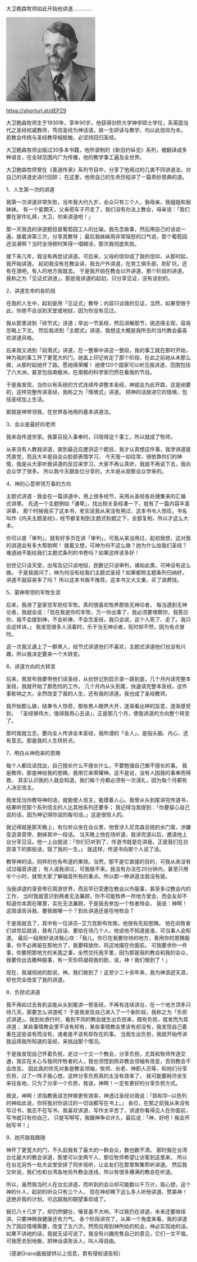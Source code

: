  大卫鲍森牧师如此开始他讲道.............

 ![大卫鲍森牧师如此开始他讲道](https://github.com/ywangnccu/ywang/blob/main/images/DAVIDPAWSON.jpeg)

 https://shorturl.at/dEPZ9

大卫鲍森牧师生于1930年，享年90岁。他获得剑桥大学神学硕士学位，系英国当代之圣经权威教师，笃信圣经为神话语，故一生研读与教学，均以此信仰为本。
若教会传统与圣经教导相抵触，必坚持回归圣经。

大卫鲍森牧师出版过30多本书籍，他所录制的《新旧约纵览》系列，被翻译成多种语言，在全球范围内广为传播，他的教学事工遍及全世界。

大卫鲍森牧师曾在《善道传承》系列节目中，分享了他用过的几类不同讲道法，对自己的讲道史进行回顾；
在这里，他用自己的生命历程讲了一篇奇妙恩典的道。

1、人生第一次的讲道  

我第一次讲道非常失败，当年我大约九岁，会众只有三个人，我母亲、我姐姐和我妹妹。
有一个星期天，父亲把车子开走了，我们没有办法上教会，母亲说：「我们要在家作礼拜，大卫，你来讲道吧！」

那一天我选的讲道题目是葡萄园工人的比喻。我先念故事，然后用自己的话说一遍，接着讲第三次，分享其教导；
最后我姊姊用非常恼怒的口气说，那个葡萄园还没满啊？当时全场顿时笑得一塌糊涂，那次我彻底失败。

接下来几年，我没有再尝试讲道。可后来，父母的信仰成了我的信仰，从那时起，我开始讲道。
起初我没有在教会讲，我去户外讲道，在劳工俱乐部，到矿坑，还有在酒吧，有人的地方我就去。
于是我开始在教会以外讲道，那个阶段的讲道，我称之为「见证式讲道」，那是我讲道的起初，只分享见证，没有谈别的。

2、讲道生命的各阶段 

在我的人生中，起初是用「见证式」教导；内容只谈我的见证，当然，如果受限于此，你绝不会谈到天堂或地狱，因为你没有见过。

我从那里进到「经节式」讲道；举出一节圣经，然后讲解那节，挑选得主观，容易忽略上下文。
然后我进到「主题式」讲道，我想这大概是我所去的当代教会最喜欢讲道风格。

后来我又进到「段落式」讲道，在一整章中讲这一整段，我的事工就在那时开始，
神为我的事工开了更宽大的门，祂盖上印记肯定了那个阶段，在此之前祂从未那么做，从那时起祂开了路。愿祂得荣耀！
祂使120个国家可以听见我讲道，范围包括了六大洲，甚至包括南极洲，在南极的科学家仍然在看我的节目。

于是我发现，当你以有系统的方式连续传讲整本圣经，神就会为此开路，这是祂要的，这样完整传讲圣经，我称之为「情境式」讲道。
把神的话放进它的情境，包括圣经加上生活。

那就是神带领我，在世界各地用的基本讲道法。

3、会众是最好的老师 

我来自传道世家。我蒙召投入事奉时，只晓得这个事工，所以就成了牧师。

从来没有人教我讲道，直到最近应邀讲这个题目，我才认真想这件事，我学讲道是凭直觉，而且大半是自会众脸部表情学习，
今天我一如往常，很依靠你们的神情，我是从大家听我讲道的反应来学习，大家不再认真听，我就不再说下去，我向会众学了很多。
所以我今天跟各位分享的，大半是从观察会众学来的。

4、神的心意带领万事的方向 

主题式讲道 - 我会在一篇讲道中，用上很多经节，采用从圣经各处搜集来的汇编式讲章。
先选一个主题例如「谦卑」，找出相关圣经凑一下，就有了一篇内容丰富讲章，
那个时候我买了这本书，老实说我从来没有用过，这本书令人惊叹，书名叫作《内夫主题圣经》，经节都复制到主题式标题之下，全部复制，所以才这么大本。

你可以查「审判」，就有好多页在讲「审判」，可我从来没用过，起初我想，这对我的讲道会有多大帮助啊！
接着又想，可神为何不这么做？祂为什么给我们圣经？难道祂不能给我们主题式条列的书卷吗？如果这样该多好！

创世记只谈天堂，出埃及记只谈地狱，民数记只谈审判，诸如此类，可神没有这么做。
于是我就问了，神为何没有给我们主题式圣经？如果都照主题条列归纳好，讲道不就容易多了吗？
所以这本书我不推荐。这本书又大又重，买了浪费钱。

5、蒙神带领的军牧生涯 

后来，我进了皇家空军担任军牧。真的很喜欢牧养那些无神论者，
每当遇到无神论者，我就会说：「现在我是你的军牧，万一你出事了，我必须要埋葬你，我答应你，我不会提到神，不会祈祷，不会念圣经，我只会说，这个人死了、走了。我只会这样讲。」
我发现很多人活着时，乐于当无神论者，死时却不然，因为有点冒险。

这一次我又遇上了一群男人，经节式讲道他们不喜欢，主题式讲道他们也没有兴趣，所以我决定要来一个大转变。

6、讲道方向的大转变 

后来，我宣布我要带他们读圣经，从创世记到启示录一路到底，几个月内读完整本圣经，我就开始了那危险的工作。
几个月内从头到尾，快速读完整本圣经，这件事影响之大，全然改变了我的人生，还有我的讲道。我也成了圣经教师。

我开始那么做，结果令人惊奇，那些男人眼界大开，逐渐看出神的旨意，逐渐感受到，
「圣经够伟大，值得我用心去读」，正是那几个月，使我讲道的方向整个转变了。

那时我就立志，要向全人传讲全本圣经，我所谓的「全人」，是指头脑、内心、还有意志。那是我的人生转折点。

7、明白从神而来的恩赐 

每个人都应该找出，自己擅长什么不擅长什么，不要勉强自己做不擅长的事。
我是教师，那是神给我的恩赐，我用它来荣耀神。这不是说，没有人因我的事奉而得救，
其实认识我的人就会知道，我们每个月都必须有一次浸礼，因为每个月都有人决志信主。

我发现当你教导神的话，就能使人信主，能摸着人心。我曾从头到尾讲完传道书，结果听完那个系列信主的人比其他系列还要多；
我记得当我提到：「你要留心自己说的话，因为神记得你说的每句话。」这是很惊人的。

我记得就是那天晚上，有位听众坐在会众里，他曾涉入尼克森总统的水门案，涉嫌变造录音带，删掉其中一段话。
当天晚上他在场听道，我讲完道以后，邀请他上台分享见证。他一上台就说：「你们已听到了，传道书就是在讲我，正是我们在白宫录下的那些话，毁了我的一生。」
就这样，传道书向那个人说了话。

教导神的话，同样的也有布道的果效。当然，那不是它直接的目的，可我从来没有试过福音讲道；
有人请我讲过，可我做不来。我没有办法在20分钟内，甚至只用半个小时，就带大家了解福音所有的重点。所以那一种讲道法我没有提。

当我讲道的录音带已周游世界，而且早已受邀在教会以外服事，甚至多过教会内的工作，
当时我就意识到两者无法兼顾，你不可能牧养一所地方堂会，而会友却不知道你本周在哪里，实在无法兼顾，于是我去参加一个牧者特会，
我说：神啊！这周请告诉我，要我做哪一个？到处讲道还是在地牧会？

于是我就去了，其中有一位讲员─艾力克斯布坎南，他很有先知恩赐。
他在向牧者们讲完后就说，我有几段话，要给在场几个人，他说他不知道是谁，可当事人会知道。
最后一段刚好说进我心坎：「我儿，你已在我要你待的地方，善用你的恩赐服事，你不必再留在那地方了，我要释放你，将这地摆在你面前。
可我要求你一件事，你要把那地方的未竟之事，全然交托我手里，因为那是我的教会和我的会众，我要你出去撒种服事，有一天你将凝视我的脸，说，神！我们做到了！」

现在，我凝视祂的脸说，神，我们做到了！这至少二十余年来，我为神浪迹天涯，却也完全改变了我的讲道。

8、负担式讲道 

我不再如过去有机会能从头到尾讲一卷圣经，不再有连续讲台，在一个地方顶多只待几天。那要怎么讲道呢？
于是我发现自己进入了一个新阶段，我称之为「负担式讲道」。我到处旅行时，看到不同的教会就生出负担来，既有负担，就发而为其讲道；
某些事情教会里不该有却有，某些事情教会里该有却没有，我发现自己着重在这些该有而没有，或者是不该有却存在的事。
当我生出负担，我就开始传讲我运用我所知道的圣经，来挑战那个情况。

于是我发现自己怀着负担，走过一个又一个教会，分享负担，尤其和牧师传道交通，我实在关心与我同作牧者的人，我也领悟到除非教会领袖有改变，否则教会不会改变。
因此我的优先对象是教会领袖，牧师、长老、神职人员等，和他们分享负担，过了一阵子我心想，这样分享负担真的太没有效率了，
我可能要耗尽余生来往各地，只为了分享一个负担，我说，神啊！一定有更好的分享负担方式。

我说，神啊！求指教我该怎样做更有效率，神透过圣经对我说：「耶和华─以色列的神如此说，你将我对你说过的一切话都写在书上。」
各位，在那之前我从来没有写过书，我志不在写书，我喜欢讲道，写作太辛苦了，讲道你看得见人在你面前，写书就只有你自己，
只是写啊写，我跟神争论许久，最后说：「神，好吧！我会开始写书！」

9、祂开路我跟随 

神开了更宽大的门，不久前我有了最大的一群会众，数也数不清。
那时我在台湾台北最大的教会讲道，那里可以坐两千人，那位牧师希望让访客到这里来，
所以在台北另外一处大会堂安排了同步视听，让会友们在那里聚集聆听讲道。
然后我又听说，我们也和台湾各地另外教会连线，所以有很多爆满的教会在听道。

所以，虽然我当时人在台北讲道，而听到的会众却可能数以千万计。我心想，这个神的仆人，起初的听众只有三个人，
现在神却赐下这么多人听他讲道。赞美神！这绝非我的计划，可远超我的期望事却成了。

我已八十几岁了，却仍然健壮，嗓音虽不大响，不过我仍在讲道，未来还要继续讲。只要神赐我健康还有力气。
各个阶段讲完了，从某一个角度来看，我的讲道为了因应情境需要，改变了五六次，然而应用到神所给的机会，神必实现祂的话。
如果不讲祂的话，我就无话可说了，我没有兴趣兜售自己的意见，它们一文不值。可我愿去到地极，把神话语告诉人，叫人得自由。

（感谢Grace画报提供以上信息，若有侵权请告知）
